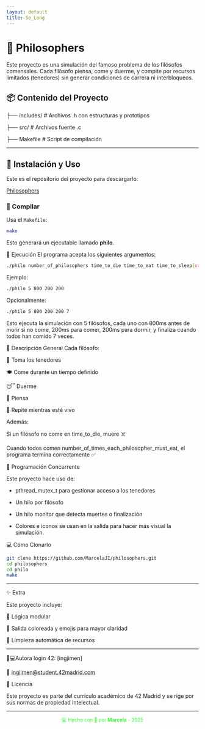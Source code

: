 ```yaml
---
layout: default
title: So_Long
---
```


# 🍝 Philosophers

Este proyecto es una simulación del famoso problema de los filósofos comensales. Cada filósofo piensa, come y duerme, y compite por recursos limitados (tenedores) sin generar condiciones de carrera ni interbloqueos.

## 📦 Contenido del Proyecto

├── includes/ # Archivos .h con estructuras y prototipos

├── src/ # Archivos fuente .c

├── Makefile # Script de compilación


---

## 🚀 Instalación y Uso

Este es el repositorio del proyecto para descargarlo:

[Philosophers](https://github.com/MarcelaJI/philosophers)

### 🔧 Compilar

Usa el `Makefile`:

```bash
make
```
Esto generará un ejecutable llamado **philo**.

🧪 Ejecución
El programa acepta los siguientes argumentos:

```bash
./philo number_of_philosophers time_to_die time_to_eat time_to_sleep[number_of_times_each_philosopher_must_eat]
```

Ejemplo:
```bash 
./philo 5 800 200 200
```
Opcionalmente:

```bash
./philo 5 800 200 200 7
```

Esto ejecuta la simulación con 5 filósofos, cada uno con 800ms antes de morir si no come, 200ms para comer, 200ms para dormir, y finaliza cuando todos han comido 7 veces.

🧠 Descripción General
Cada filósofo:

🥢 Toma los tenedores

🍽️ Come durante un tiempo definido

😴 Duerme

🤔 Piensa

🔁 Repite mientras esté vivo

Además:

Si un filósofo no come en time_to_die, muere ☠️

Cuando todos comen number_of_times_each_philosopher_must_eat, el programa termina correctamente ✅

🧵 Programación Concurrente

Este proyecto hace uso de:

- pthread_mutex_t para gestionar acceso a los tenedores

- Un hilo por filósofo

- Un hilo monitor que detecta muertes o finalización

- Colores e iconos se usan en la salida para hacer más visual la simulación.

💻 Cómo Clonarlo

```bash
git clone https://github.com/MarcelaJI/philosophers.git
cd philosophers
cd philo
make
```
---

✨ Extra

Este proyecto incluye:

🧠 Lógica modular

🎨 Salida coloreada y emojis para mayor claridad

🧼 Limpieza automática de recursos

---


👩💻Autora 
login 42:
[ingjimen]

📧 ingjimen@student.42madrid.com

📜 Licencia

Este proyecto es parte del currículo académico de 42 Madrid y se rige por sus normas de propiedad intelectual.

---

<div style="text-align:center; font-size: 0.9em; margint-top: 40px; color: #33ff33;">
    💻 Hecho con 💚 por <strong>Marcela</strong> - 2025
</div>